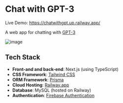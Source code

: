 # Chat with GPT-3

Live Demo: https://chatwithgpt.up.railway.app/

A web app for chatting with [GPT-3](https://openai.com/api/)

![image](https://user-images.githubusercontent.com/18186677/210818801-68093ffc-7dcb-4f21-b3c9-968b38761cce.png)

## Tech Stack

- **Front-and and back-end**: Next.js (using TypeScript)
- **CSS Framework**: [Tailwind CSS](https://tailwindcss.com/)
- **ORM Framework**: [Prisma](https://www.prisma.io/)
- **Cloud Hosting**: [Railway.app](https://railway.app/)
- **Database**: MySQL (hosted on Railway)
- **Authentication**: [Firebase Authentication](https://firebase.google.com/docs/auth)
